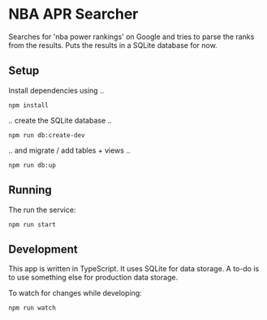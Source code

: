 # NBA APR Searcher

Searches for 'nba power rankings' on Google and tries to parse the ranks from the results.  Puts the results in a SQLite database for now.

## Setup

Install dependencies using ..

`npm install`

.. create the SQLite database ..

`npm run db:create-dev`

.. and migrate / add tables + views ..

`npm run db:up`

## Running

The run the service:

`npm run start`

## Development

This app is written in TypeScript.  It uses SQLite for data storage. A to-do is to use something else for production data storage.

To watch for changes while developing:

`npm run watch`